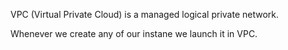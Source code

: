 VPC (Virtual Private Cloud) is a managed logical private network.

Whenever we create any of our instane we launch it in VPC.